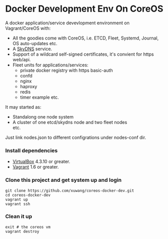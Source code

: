 # Docker Development Env On CoreOS

A docker application/service devevlopment environment on Vagrant/CoreOS with:

* All the goodies come with CoreOS, i.e. ETCD, Fleet, Systemd, Journal, OS auto-updates etc.
* A [SkyDNS][SkyDNS] service.
* Support of a wildcard self-signed certificates, it's convient for https web/api.
* Fleet units for applications/services:
    * private docker registry with https basic-auth
    * confd
    * nginx
    * haproxy
    * redis
    * timer example
etc.

It may started as:

* Standalong one node system
* A cluster of one etcd/skydns node and two fleet nodes  
etc.

Just link nodes.json to different configrations under nodes-conf dir.

### Install dependencies

* [VirtualBox][virtualbox] 4.3.10 or greater.
* [Vagrant][vagrant] 1.6 or greater.

### Clone this project and get system up and login

	git clone https://github.com/xuwang/coreos-docker-dev.git
	cd coreos-docker-dev
	vagrant up
    vagrant ssh
### Clean it up

	exit # the coreos vm
	vagrant destroy

[virtualbox]: https://www.virtualbox.org/
[vagrant]: https://www.vagrantup.com/downloads.html
[using-coreos]: http://coreos.com/docs/using-coreos/
[SkyDNS]: https://github.com/skynetservices/skydns
[Docker-Registry]: https://github.com/docker/docker-registry


